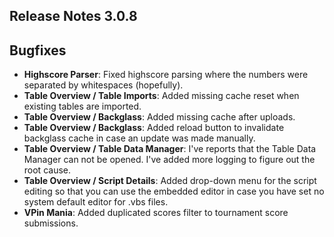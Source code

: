 ## Release Notes 3.0.8

## Bugfixes

- **Highscore Parser**: Fixed highscore parsing where the numbers were separated by whitespaces (hopefully).
- **Table Overview / Table Imports**: Added missing cache reset when existing tables are imported.
- **Table Overview / Backglass**: Added missing cache after uploads.
- **Table Overview / Backglass**: Added reload button to invalidate backglass cache in case an update was made manually.
- **Table Overview / Table Data Manager**: I've reports that the Table Data Manager can not be opened. I've added more logging to figure out the root cause.
- **Table Overview / Script Details**: Added drop-down menu for the script editing so that you can use the embedded editor in case you have set no system default editor for .vbs files.
- **VPin Mania**: Added duplicated scores filter to tournament score submissions.